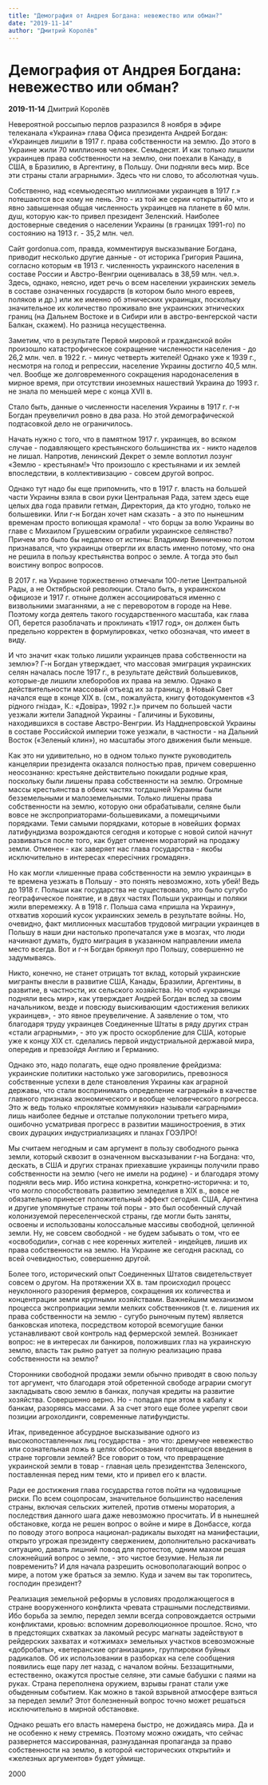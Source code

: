 ```yaml
---
title: "Демография от Андрея Богдана: невежество или обман?"
date: "2019-11-14"
author: "Дмитрий Королёв"
---
```


# Демография от Андрея Богдана: невежество или обман?

**2019-11-14** Дмитрий Королёв

Невероятной россыпью перлов разразился 8 ноября в эфире телеканала «Украина» глава Офиса президента Андрей Богдан: «Украинцев лишили в 1917 г. права собственности на землю. До этого в Украине жили 70 миллионов человек. Семьдесят. И как только лишили украинцев права собственности на землю, они поехали в Канаду, в США, в Бразилию, в Аргентину, в Польшу. Они подняли весь мир. Все эти страны стали аграрными». Здесь что ни слово, то абсолютная чушь.

Собственно, над «семьюдесятью миллионами украинцев в 1917 г.» потешаются все кому не лень. Это - из той же серии «открытий», что и явно завышенная общая численность украинцев на планете в 60 млн. душ, которую как-то привел президент Зеленский. Наиболее достоверные сведения о населении Украины (в границах 1991-го) по состоянию на 1913 г. - 35,2 млн. чел.

Сайт gordonua.com, правда, комментируя высказывание Богдана, приводит несколько другие данные - от историка Григория Рашина, согласно которым «в 1913 г. численность украинского населения в составе России и Австро-Венгрии оценивалась в 38,59 млн. чел.». Здесь, однако, неясно, идет речь о всем населении украинских земель в составе означенных государств (в котором было много евреев, поляков и др.) или же именно об этнических украинцах, поскольку значительное их количество проживало вне украинских этнических границ (на Дальнем Востоке и в Сибири или в австро-венгерской части Балкан, скажем). Но разница несущественна.

Заметим, что в результате Первой мировой и гражданской войн произошло катастрофическое сокращение численности населения - до 26,2 млн. чел. в 1922 г. - минус четверть жителей! Однако уже к 1939 г., несмотря на голод и репрессии, население Украины достигло 40,5 млн. чел. Вообще же долговременного сокращения народонаселения в мирное время, при отсутствии иноземных нашествий Украина до 1993 г. не знала по меньшей мере с конца XVII в.

Стало быть, данные о численности населения Украины в 1917 г. г-н Богдан преувеличил ровно в два раза. Но этой демографической подтасовкой дело не ограничилось.

Начать нужно с того, что в памятном 1917 г. украинцев, во всяком случае - подавляющего крестьянского большинства их - никто наделов не лишал. Напротив, ленинский Декрет о земле воплотил лозунг «Землю - крестьянам!» Что произошло с крестьянами и их землей впоследствии, в коллективизацию - совсем другой вопрос.

Однако тут надо бы еще припомнить, что в 1917 г. власть на большей части Украины взяла в свои руки Центральная Рада, затем здесь еще целых два года правили гетман, Директория, да кто угодно, только не большевики. Или г-н Богдан хочет нам сказать - а это по нынешним временам просто вопиющая крамола! - что борцы за волю Украины во главе с Михаилом Грушевским ограбили украинское селянство? Причем это было бы недалеко от истины: Владимир Винниченко потом признавался, что украинцы отвергли их власть именно потому, что она не решила в пользу крестьянства вопрос о земле. А тогда это был воистину вопрос вопросов.

В 2017 г. на Украине торжественно отмечали 100-летие Центральной Рады, а не Октябрьской революции. Стало быть, в украинском официозе и 1917 г. отныне должен ассоциироваться именно с визвольними змаганнями, а не с переворотом в городе на Неве. Поэтому когда деятель такого государственного масштаба, как глава ОП, берется разоблачать и проклинать «1917 год», он должен быть предельно корректен в формулировках, четко обозначая, что имеет в виду.

И что значит «как только лишили украинцев права собственности на землю»? Г-н Богдан утверждает, что массовая эмиграция украинских селян началась после 1917 г., в результате действий большевиков, которые-де лишили хлеборобов их права на землю. Однако в действительности массовый отъезд их за границу, в Новый Свет начался еще в конце XIX в. (см., пожалуйста, книгу фотодокументов «З рідного гнізда», К.: «Довіра», 1992 г.)» причем по большей части уезжали жители Западной Украины - Галичины и Буковины, находившихся в составе Австро-Венгрии. Из Надднепровской Украины в составе Российской империи тоже уезжали, в частности - на Дальний Восток («Зеленый клин»), но масштабы этого движения были меньше.

Как это ни удивительно, но в одном только пункте руководитель канцелярии президента оказался полностью прав, причем совершенно неосознанно: крестьяне действительно покидали родные края, поскольку были лишены права собственности на землю. Огромные массы крестьянства в обеих частях тогдашней Украины были безземельными и малоземельными. Только лишены права собственности на землю, которую они обрабатывали, селяне были вовсе не экспроприаторами-большевиками, а помещичьими порядками. Теми самыми порядками, которые в новейших формах латифундизма возрождаются сегодня и которые с новой силой начнут развиваться после того, как будет отменен мораторий на продажу земли. Отменен - как заверяет нас глава государства - якобы исключительно в интересах «пересічних громадян».

Но как могли «лишенные права собственности на землю украинцы» в те времена уезжать в Польшу - это понять невозможно, хоть убей! Ведь до 1918 г. Польши как государства не существовало, это было сугубо географическое понятие, и в двух частях Польши украинцы и поляки жили вперемежку. А в 1918 г. Польша сама «пришла на Украину», отхватив хороший кусок украинских земель в результате войны. Но, очевидно, факт миллионных масштабов трудовой миграции украинцев в Польшу в наши дни настолько пропечатался уже в мозгах, что люди начинают думать, будто миграция в указанном направлении имела место всегда. Вот и г-н Богдан брякнул про Польшу, совершенно не задумываясь.

Никто, конечно, не станет отрицать тот вклад, который украинские мигранты внесли в развитие США, Канады, Бразилии, Аргентины, в развитие, в частности, их сельского хозяйства. Но чтоб «украинцы подняли весь мир», как утверждает Андрей Богдан вслед за своим начальником, везде и повсюду выискивающим «достижения великих украинцев», - это явное преувеличение. А заявление о том, что благодаря труду украинцев Соединенные Штаты в ряду других стран «стали аграрными», - это уж просто оскорбление для США, которые уже к концу XIX ст. сделались первой индустриальной державой мира, опередив и превзойдя Англию и Германию.

Однако это, надо полагать, еще одно проявление фрейдизма: украинские политики настолько уже заговорились, превознося собственные успехи в деле становления Украины как аграрной державы, что стали воспринимать определение «аграрный» в качестве главного признака экономического и вообще человеческого прогресса. Это ж ведь только «проклятые коммуняки» называли «аграрными» лишь наиболее бедные и отсталые полуколонии третьего мира, ошибочно усматривая прогресс в развитии машиностроения, в этих своих дурацких индустриализациях и планах ГОЭЛРО!

Мы считаем негодным и сам аргумент в пользу свободного рынка земли, который сквозит в означенном высказывании г-на Богдана: что, дескать, в США и других странах приехавшие украинцы получили право собственности на землю (чего не имели на родине) - и благодаря этому подняли весь мир. Ибо истина конкретна, конкретно-исторична: и то, что могло способствовать развитию земледелия в XIX в., вовсе не обязательно принесет положительный эффект сегодня. США, Аргентина и другие упомянутые страны той поры - это был особенный случай колонизуемой переселенческой страны, где могли быть заняты, освоены и использованы колоссальные массивы свободной, целинной земли. Ну, не совсем свободной - не будем забывать о том, что ее «освободили», согнав с нее коренных жителей - индейцев, лишив их права собственности на землю. На Украине же сегодня расклад, со всей очевидностью, совершенно другой.

Более того, исторический опыт Соединенных Штатов свидетельствует совсем о другом. На протяжении XX в. там происходил процесс неуклонного разорения фермеров, сокращения их количества и концентрации земли крупными хозяйствами. Важнейшим механизмом процесса экспроприации земли мелких собственников (т. е. лишения их права собственности на землю - сугубо рыночным путем) является банковская ипотека, посредством которой всемогущие банки устанавливают свой контроль над фермерской землей. Возникает вопрос: не в интересах ли банкиров, положивших глаз на украинскую землю, власть так рьяно ратует за полную реализацию права собственности на землю?

Сторонники свободной продажи земли обычно приводят в свою пользу тот аргумент, что благодаря этой обретенной свободе аграрии смогут закладывать свою землю в банках, получая кредиты на развитие хозяйства. Совершенно верно. Но - попадая при этом в кабалу к банкам, разоряясь массами. А за счет этого еще более укрепят свои позиции агрохолдинги, современные латифундисты.

Итак, приведенное абсурдное высказывание одного из высокопоставленных лиц государства - это что: дремучее невежество или сознательная ложь в целях обоснования готовящегося введения в стране торговли землей? Все говорит о том, что превращение украинской земли в товар - главная цель президентства Зеленского, поставленная перед ним теми, кто и привел его к власти.

Ради ее достижения глава государства готов пойти на чудовищные риски. По всем соцопросам, значительное большинство населения страны, включая сельских жителей, против отмены моратория, а последствия данного шага даже невозможно просчитать. И в нынешней обстановке, когда не решен вопрос о войне и мире в Донбассе, когда по поводу этого вопроса национал-радикалы выходят на манифестации, открыто угрожая президенту свержением, дополнительно раскачивать ситуацию, давать лишний повод для протестов, одним махом решая сложнейший вопрос о земле, - это чистое безумие. Нельзя ли повременить? И для начала разрешить основополагающий вопрос о мире, а потом уже браться за землю. Куда и зачем вы так торопитесь, господин президент?

Реализация земельной реформы в условиях продолжающегося в стране вооруженного конфликта чревата страшными последствиями. Ибо борьба за землю, передел земли всегда сопровождается острыми конфликтами, кровью: вспомним дореволюционное прошлое. Ясно, что в предстоящих схватках за лакомый ресурс магнаты задействуют в рейдерских захватах и «отжимах» земельных участков всевозможные «добробаты», «ветеранские организации», группировки буйных радикалов. Об их использовании в разборках на селе сообщения появились еще пару лет назад, с началом войны. Беззащитными, естественно, окажутся простые селяне, эти самые бабушки с паями на руках. Страна переполнена оружием, взрывы гранат стали уже обыденным событием. Как можно в такой взрывной атмосфере взяться за передел земли? Этот болезненный вопрос точно может решаться исключительно в мирной обстановке.

Однако решать его власть намерена быстро, не дожидаясь мира. Да и не особенно к нему стремясь. Поэтому можно ожидать, что сейчас развернется массированная, разнузданная пропаганда за право собственности на землю, в которой «исторических открытий» и «железных аргументов» будет уймище. 

2000